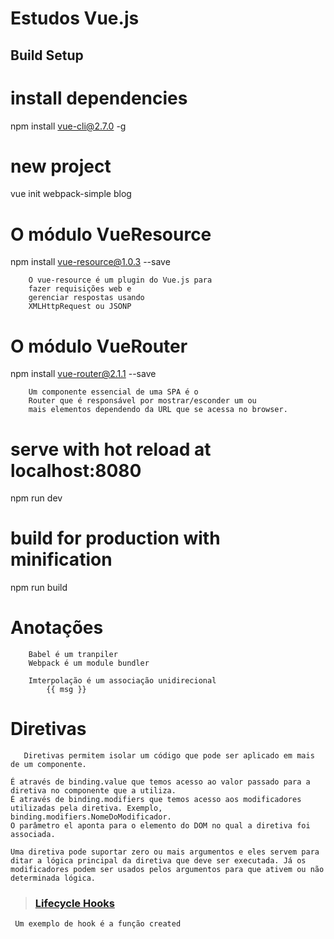 # Estudos Vue.js


## Build Setup

# install dependencies

npm install vue-cli@2.7.0 -g

# new project
vue init webpack-simple blog

# O módulo VueResource
npm install vue-resource@1.0.3 --save
```
    O vue-resource é um plugin do Vue.js para 
    fazer requisições web e 
    gerenciar respostas usando 
    XMLHttpRequest ou JSONP
```

# O módulo VueRouter
npm install vue-router@2.1.1 --save
```
    Um componente essencial de uma SPA é o 
    Router que é responsável por mostrar/esconder um ou 
    mais elementos dependendo da URL que se acessa no browser.
```

# serve with hot reload at localhost:8080
npm run dev

# build for production with minification
npm run build

# Anotações 
```
    Babel é um tranpiler
    Webpack é um module bundler

    Imterpolação é um associação unidirecional
        {{ msg }} 
```
# Diretivas
```
   Diretivas permitem isolar um código que pode ser aplicado em mais de um componente.

É através de binding.value que temos acesso ao valor passado para a diretiva no componente que a utiliza.
É através de binding.modifiers que temos acesso aos modificadores utilizadas pela diretiva. Exemplo, binding.modifiers.NomeDoModificador.
O parâmetro el aponta para o elemento do DOM no qual a diretiva foi associada.

Uma diretiva pode suportar zero ou mais argumentos e eles servem para ditar a lógica principal da diretiva que deve ser executada. Já os modificadores podem ser usados pelos argumentos para que ativem ou não determinada lógica.
```

> ### 	[Lifecycle Hooks](https://br.vuejs.org/v2/api/index.html#Opcoes-Ciclo-de-Vida)
``` 
 Um exemplo de hook é a função created
```
